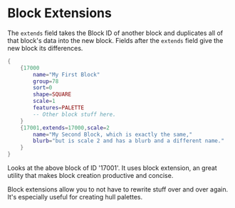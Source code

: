 # Block Extensions

The `extends` field takes the Block ID of another block and duplicates all of that block's data into the new block. Fields after the `extends` field give the new block its differences. 

```lua
{
    {17000
        name="My First Block"
        group=78
        sort=0
        shape=SQUARE
        scale=1
        features=PALETTE
        -- Other block stuff here.
    }
    {17001,extends=17000,scale=2
        name="My Second Block, which is exactly the same,"
        blurb="but is scale 2 and has a blurb and a different name."
    }
}
```

Looks at the above block of ID '17001'. It uses block extension, an great utility that makes block creation productive and concise.

Block extensions allow you to not have to rewrite stuff over and over again. It's especially useful for creating hull palettes. 
